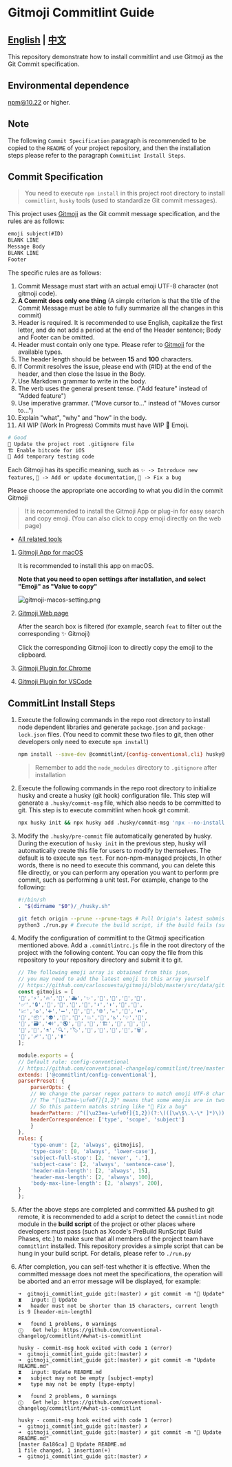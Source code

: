 # Gitmoji Commitlint Guide

## [English](README.md) | [中文](README_zh.md)

This repository demonstrate how to install commitlint and use Gitmoji as the Git Commit specification.

## Environmental dependence

npm@10.22 or higher.

## Note

The following `Commit Specification` paragraph is recommended to be copied to the `README` of your project repository,
and then the installation steps please refer to the paragraph `CommitLint Install Steps`.

## Commit Specification

> You need to execute `npm install` in this project root directory to install `commitlint`, `husky` tools (used to standardize Git commit messages).

This project uses [Gitmoji](https://gitmoji.dev) as the Git commit message specification, and the rules are as follows:

```txt
emoji subject(#ID)
BLANK LINE
Message Body
BLANK LINE
Footer
```

The specific rules are as follows:

1. Commit Message must start with an actual emoji UTF-8 character (not gitmoji code).
2. **A Commit does only one thing** (A simple criterion is that the title of the Commit Message must be able to fully summarize all the changes in this commit)
3. Header is required. It is recommended to use English, capitalize the first letter, and do not add a period at the end of the Header sentence; Body and Footer can be omitted.
4. Header must contain only one type. Please refer to [Gitmoji](https://gitmoji.dev) for the available types.
5. The header length should be between **15** and **100** characters.
6. If Commit resolves the issue, please end with (#ID) at the end of the header, and then close the Issue in the Body.
7. Use Markdown grammar to write in the body.
8. The verb uses the general present tense. ("Add feature" instead of "Added feature")
9. Use imperative grammar. ("Move cursor to..." instead of "Moves cursor to...")
10. Explain "what", "why" and "how" in the body.
11. All WIP (Work In Progress) Commits must have WIP 🚧 Emoji.

```sh
# Good
🙈 Update the project root .gitignore file
🏗 Enable bitcode for iOS
🚧 Add temporary testing code
```

Each Gitmoji has its specific meaning, such as `✨ -> Introduce new features`, `📝 -> Add or update documentation`, `🐛 -> Fix a bug`

Please choose the appropriate one according to what you did in the commit Gitmoji

> It is recommended to install the Gitmoji App or plug-in for easy search and copy emoji. (You can also click to copy emoji directly on the web page)

- [All related tools](https://gitmoji.dev/related-tools)

1. [Gitmoji App for macOS](https://github.com/lovetodream/gitimoji)

    It is recommended to install this app on macOS.

    **Note that you need to open settings after installation, and select "Emoji" as "Value to copy"**

    ![gitmoji-macos-setting.png](https://i.loli.net/2021/03/27/5fcQaCUbVuKnFdk.png)

2. [Gitmoji Web page](https://gitmoji.dev)

    After the search box is filtered (for example, search `feat` to filter out the corresponding ✨ Gitmoji)

    Click the corresponding Gitmoji icon to directly copy the emoji to the clipboard.

3. [Gitmoji Plugin for Chrome](https://github.com/johannchopin/gitmoji-browser-extension)

4. [Gitmoji Plugin for VSCode](https://github.com/vtrois/gitmoji-vscode)

## CommitLint Install Steps

1. Execute the following commands in the repo root directory to install node dependent libraries and generate `package.json` and `package-lock.json` files. (You need to commit these two files to git, then other developers only need to execute `npm install`)

    ```sh
    npm install --save-dev @commitlint/{config-conventional,cli} husky@5.2.0
    ```

    > Remember to add the `node_modules` directory to `.gitignore` after installation

2. Execute the following commands in the repo root directory to initialize husky and create a husky (git hook) configuration file. This step will generate a `.husky/commit-msg` file, which also needs to be committed to git. This step is to execute commitlint when hook git commit.

    ```sh
    npx husky init && npx husky add .husky/commit-msg 'npx --no-install commitlint --edit "$1"'
    ```

3. Modify the `.husky/pre-commit` file automatically generated by husky. During the execution of `husky init` in the previous step, husky will automatically create this file for users to modify by themselves. The default is to execute `npm test`. For non-npm-managed projects, In other words, there is no need to execute this command, you can delete this file directly, or you can perform any operation you want to perform pre commit, such as performing a unit test. For example, change to the following:

    ```sh
    #!/bin/sh
    . "$(dirname "$0")/_/husky.sh"

    git fetch origin --prune --prune-tags # Pull Origin's latest submission and prune local redundant tags
    python3 ./run.py # Execute the build script, if the build fails (such as sys.exit(1) in the middle), the commit will be aborted
    ```

4. Modify the configuration of commitlint to the Gitmoji specification mentioned above. Add a `.commitlintrc.js` file in the root directory of the project with the following content. You can copy the file from this repository to your repository directory and submit it to git.

    ```js
    // The following emoji array is obtained from this json,
    // you may need to add the latest emoji to this array yourself
    // https://github.com/carloscuesta/gitmoji/blob/master/src/data/gitmojis.json
    const gitmojis = [
    '🎨','⚡️','🔥','🐛','🚑','✨','📝','🚀','💄','🎉',
    '✅','🔒','🔖','🚨','🚧','💚','⬇️','⬆️','📌','👷',
    '📈','♻️','➕','➖','🔧','🔨','🌐','✏️','💩','⏪',
    '🔀','📦','👽','🚚','📄','💥','🍱','♿️','💡','🍻',
    '💬','🗃','🔊','🔇','👥','🚸','🏗','📱','🤡','🥚',
    '🙈','📸','⚗','🔍','🏷️','🌱','🚩','🥅','💫','🗑',
    '🛂','🩹','🧐','⚰️'
    ];

    module.exports = {
    // Default rule: config-conventional
    // https://github.com/conventional-changelog/commitlint/tree/master/%40commitlint/config-conventional#rules
    extends: ['@commitlint/config-conventional'],
    parserPreset: {
        parserOpts: {
        // We change the parser regex pattern to match emoji UTF-8 character
        // The "[\u23ea-\ufe0f]{1,2}" means that some emojis are in two bytes but not one
        // So this pattern matchs string like "🐛 Fix a bug"
        headerPattern: /^([\u23ea-\ufe0f]{1,2})(?:\(([\w\$\.\-\* ]*)\))? (.*)$/,
        headerCorrespondence: ['type', 'scope', 'subject']
        }
    },
    rules: {
        'type-enum': [2, 'always', gitmojis],
        'type-case': [0, 'always', 'lower-case'],
        'subject-full-stop': [2, 'never', '.'],
        'subject-case': [2, 'always', 'sentence-case'],
        'header-min-length': [2, 'always', 15],
        'header-max-length': [2, 'always', 100],
        'body-max-line-length': [2, 'always', 200],
    }
    };
    ```

5. After the above steps are completed and committed && pushed to git remote, it is recommended to add a script to detect the `commitlint` node module in the **build script** of the project or other places where developers must pass (such as Xcode's PreBuild RunScript Build Phases, etc.) to make sure that all members of the project team have `commitlint` installed. This repository provides a simple script that can be hung in your build script. For details, please refer to `./run.py`

6. After completion, you can self-test whether it is effective. When the committed message does not meet the specifications, the operation will be aborted and an error message will be displayed, for example:

    ```blank
    ➜  gitmoji_commitlint_guide git:(master) ✗ git commit -m "📝 Update"
    ⧗   input: 📝 Update
    ✖   header must not be shorter than 15 characters, current length is 9 [header-min-length]

    ✖   found 1 problems, 0 warnings
    ⓘ   Get help: https://github.com/conventional-changelog/commitlint/#what-is-commitlint

    husky - commit-msg hook exited with code 1 (error)
    ➜  gitmoji_commitlint_guide git:(master) ✗
    ➜  gitmoji_commitlint_guide git:(master) ✗ git commit -m "Update README.md"
    ⧗   input: Update README.md
    ✖   subject may not be empty [subject-empty]
    ✖   type may not be empty [type-empty]

    ✖   found 2 problems, 0 warnings
    ⓘ   Get help: https://github.com/conventional-changelog/commitlint/#what-is-commitlint

    husky - commit-msg hook exited with code 1 (error)
    ➜  gitmoji_commitlint_guide git:(master) ✗
    ➜  gitmoji_commitlint_guide git:(master) ✗ git commit -m "📝 Update README.md"
    [master 8a186ca] 📝 Update README.md
    1 file changed, 1 insertion(+)
    ➜  gitmoji_commitlint_guide git:(master) ✗
    ```
